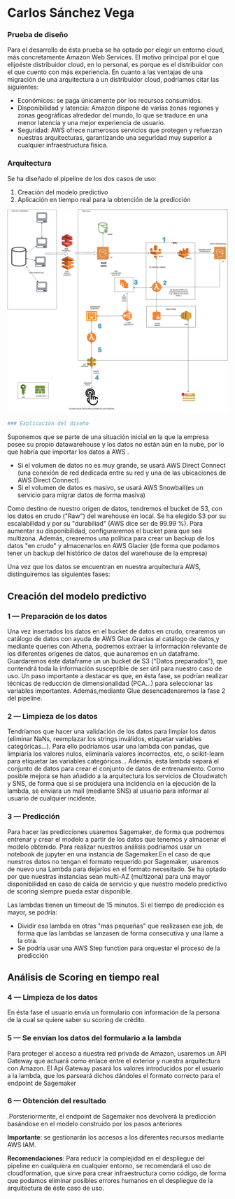 # Carlos Sánchez Vega

### Prueba de diseño

Para el desarrollo de ésta prueba se ha optado por elegir un entorno cloud, más concretamente Amazon Web Services. 
El motivo principal por el que elijoéste distribuidor cloud, en lo personal, es porque es el distribuidor con el que cuento con más experiencia.
En cuanto a las ventajas de una migración de una arquitectura a un distribuidor cloud, podríamos citar las siguientes: 
  - Económicos: se paga únicamente por los recursos consumidos.
  - Disponibilidad y latencia: Amazon dispone de varias zonas regiones y zonas geográficas alrededor del mundo, lo que se traduce en una menor latencia y una mejor experiencia de usuario. 
  - Seguridad: AWS ofrece numerosos servicios que protegen y refuerzan nuestras arquitecturas, garantizando una seguridad muy superior a cualquier infraestructura física.


### Arquitectura
Se ha diseñado el pipeline de los dos casos de uso:
1. Creación del modelo predictivo
2. Aplicación en tiempo real para la obtención de la predicción

![AWS Pipeline](AWSPipeline.png "Aws pipeline")


```python
### Explicación del diseño
```

Suponemos que se parte de una situación inicial en la que la empresa posee su propio datawarehouse y los datos no están aún en la nube, por lo que habría que importar los datos a AWS .
- Si el volumen de datos no es muy grande, se usará AWS Direct Connect (una conexión de red dedicada entre su red y una de las ubicaciones de AWS Direct Connect).
- Si el volumen de datos es masivo, se usará AWS Snowball(es un servicio para migrar datos de forma masiva)

Como destino de nuestro origen de datos, tendremos el bucket de S3, con los datos en crudo ("Raw") del warehouse en local.
Se ha elegido S3 por su escalabilidad y por su "durabiliad" (AWS dice ser de 99.99 %). Para aumentar su disponibilidad, configuraremos el bucket para que sea multizona.
Además, crearemos una política para crear un backup de los datos "en crudo" y almacenarlos en AWS Glacier (de forma que podamos tener un backup del histórico de datos del warehouse de la empresa)

Una vez que los datos se encuentran en nuestra arquitectura AWS, distinguiremos las siguientes fases:

## Creación del modelo predictivo

 ### 1 — Preparación de los datos
Una vez insertados los datos en el bucket de datos en crudo, crearemos un catálogo de datos con ayuda de AWS Glue.Gracias al catálogo de datos,y mediante queries con Athena, podremos extraer la información relevante de los diferentes orígenes de datos, que aunaremos en un dataframe.
Guardaremos  éste dataframe un un bucket de S3 ("Datos preparados"), que contendrá toda la información susceptible de ser útil para nuestro caso de uso. Un paso importante a destacar es que, en ésta fase, se podrían realizar técnicas de reducción de dimensionalidad (PCA...) para seleccionar las variables importantes.
Además,mediante Glue desencadenaremos la fase 2 del pipeline.

 ### 2 — Limpieza de los datos
Tendríamos que hacer una validación de los datos para limpiar los datos (eliminar NaNs, reemplazar los strings inválidos, etiquetar variables categóricas...). Para ello podríamos usar una lambda con pandas, que limpiaría los valores nulos, eliminaría valores incorrectos, etc, o scikit-learn para etiquetar las variables categóricas...
Además, ésta lambda separá  el conjunto de datos para crear el conjunto de datos de entrenamiento.
Como posible mejora se han añadido a la arquitectura los servicios de Cloudwatch  y SNS, de forma que si se produjera una incidencia en la ejecución de la lambda, se enviara un mail (mediante SNS) al usuario para informar al usuario de cualquier incidente.


### 3 — Predicción
Para hacer las predicciones usaremos Sagemaker, de forma que podremos entrenar y crear el modelo a partir de los datos que tenemos y almacenar el modelo obtenido. Para realizar nuestros análisis podríamos usar un notebook de jupyter en una instancia de Sagemaker.En el caso de que nuestros datos no tengan el formato requerido por Sagemaker, usaremos de nuevo una Lambda para dejarlos en el formato necesitado.
Se ha optado por que nuestras instancias sean multi-AZ (multizona) para una mayor disponibilidad en caso de caída de servicio y que nuestro modelo predictivo de scoring siempre pueda estar disponible.


Las lambdas tienen un timeout de 15 minutos. Si el tiempo de predicción es mayor, se podría:
 - Dividir esa lambda en otras "más pequeñas" que realizasen ese job, de forma que las lambdas se lanzasen de forma consecutiva y una llame a la otra. 
 - Se podría usar una AWS Step function para orquestar el proceso de la predicción

## Análisis de Scoring en tiempo real


### 4 — Limpieza de los datos
En ésta fase el usuario envía un formulario con información de la persona de la cual se quiere saber su scoring de crédito. 


### 5 — Se envían los datos del formulario a la lambda
Para proteger el acceso a nuestra red privada de Amazon, usaremos un API Gateway que actuará como enlace entre el exterior y nuestra arquitectura con Amazon. El Api Gateway pasará los valores introducidos por el usuario a la lambda, que los parseará dichos dándoles el formato correcto para el endpoint de Sagemaker

### 6 — Obtención del resultado
.Porsteriormente, el endpoint de Sagemaker nos devolverá la predicción basándose en el modelo construido por los pasos anteriores

**Importante**: se gestionarán los accesos a los diferentes recursos mediante AWS IAM.

**Recomendaciones**: Para reducir la complejidad en el despliegue del pipeline en cualquiera en cualquier entorno, se recomendará el uso de cloudformation, que sirve para crear infraestructura como código, de forma que podamos eliminar posibles errores humanos en el despliegue de la arquitectura de éste caso de uso.


```python

```
